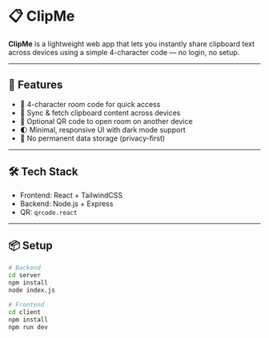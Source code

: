 # 📋 ClipMe

**ClipMe** is a lightweight web app that lets you instantly share clipboard text across devices using a simple 4-character code — no login, no setup.

---

## 🚀 Features

- 🔑 4-character room code for quick access
- 🔁 Sync & fetch clipboard content across devices
- 📱 Optional QR code to open room on another device
- 🌓 Minimal, responsive UI with dark mode support
- 🔐 No permanent data storage (privacy-first)

---

## 🛠️ Tech Stack

- Frontend: React + TailwindCSS
- Backend: Node.js + Express
- QR: `qrcode.react`

---

## 📦 Setup

```bash
# Backend
cd server
npm install
node index.js

# Frontend
cd client
npm install
npm run dev

